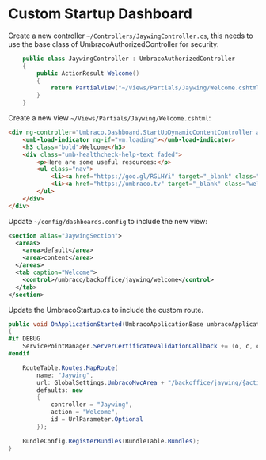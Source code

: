 # Custom Startup Dashboard

Create a new controller `~/Controllers/JaywingController.cs`, this needs to use the base class of UmbracoAuthorizedController for security:

~~~csharp
    public class JaywingController : UmbracoAuthorizedController
    {
        public ActionResult Welcome()
        {
            return PartialView("~/Views/Partials/Jaywing/Welcome.cshtml");
        }
    }
~~~

Create a new view `~/Views/Partials/Jaywing/Welcome.cshtml`:
~~~html
<div ng-controller="Umbraco.Dashboard.StartUpDynamicContentController as vm">
    <umb-load-indicator ng-if="vm.loading"></umb-load-indicator>
    <h3 class="bold">Welcome</h3>
    <div class="umb-healthcheck-help-text faded">
        <p>Here are some useful resources:</p>
        <ul class="nav">
            <li><a href="https://goo.gl/RGLHYi" target="_blank" class="welcome-action-link"><i class="icon-out"></i> <span>Umbraco Content Editor Manual</span></a></li>
            <li><a href="https://umbraco.tv" target="_blank" class="welcome-action-link"><i class="icon-out"></i> <span>Umbraco.TV</span></a></li>
        </ul>
    </div>
</div>
~~~

Update `~/config/dashboards.config` to include the new view:

~~~xml
<section alias="JaywingSection">
  <areas>
    <area>default</area>
    <area>content</area>
  </areas>
  <tab caption="Welcome">
    <control>/umbraco/backoffice/jaywing/welcome</control>
  </tab>
</section>
~~~

Update the UmbracoStartup.cs to include the custom route. 

~~~csharp
public void OnApplicationStarted(UmbracoApplicationBase umbracoApplication, ApplicationContext applicationContext)
{
#if DEBUG
    ServicePointManager.ServerCertificateValidationCallback += (o, c, ch, er) => true;
#endif

    RouteTable.Routes.MapRoute(
        name: "Jaywing",
        url: GlobalSettings.UmbracoMvcArea + "/backoffice/jaywing/{action}/{id}",                
        defaults: new
        {
            controller = "Jaywing",
            action = "Welcome",
            id = UrlParameter.Optional
        });

    BundleConfig.RegisterBundles(BundleTable.Bundles);
}
~~~

